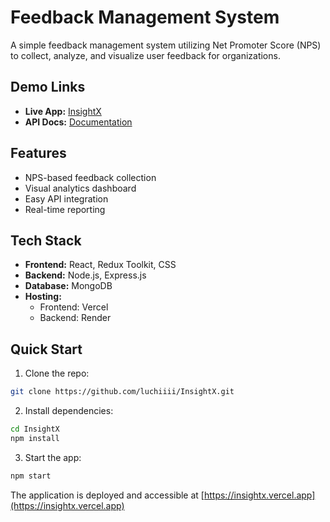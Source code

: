 # Feedback Management System

A simple feedback management system utilizing Net Promoter Score (NPS) to collect, analyze, and visualize user feedback for organizations.

## Demo Links

- **Live App:** [InsightX](https://insightx.vercel.app)
- **API Docs:** [Documentation](https://documenter.getpostman.com/view/36998674/2sAXxV5pbd)

## Features

- NPS-based feedback collection
- Visual analytics dashboard
- Easy API integration
- Real-time reporting

## Tech Stack

- **Frontend:** React, Redux Toolkit, CSS
- **Backend:** Node.js, Express.js
- **Database:** MongoDB
- **Hosting:**
  - Frontend: Vercel
  - Backend: Render

## Quick Start

1. Clone the repo:

```bash
git clone https://github.com/luchiiii/InsightX.git
```

2. Install dependencies:

```bash
cd InsightX
npm install
```

3. Start the app:

```bash
npm start
```

The application is deployed and accessible at [https://insightx.vercel.app](https://insightx.vercel.app)
